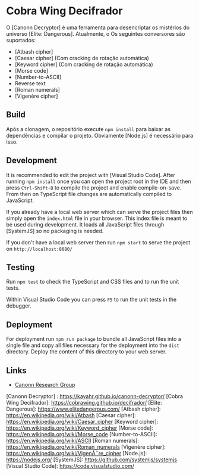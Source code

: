 Cobra Wing Decifrador
================

O [Canonn Decryptor] é uma ferramenta para desencriptar os mistérios do universo [Elite: Dangerous]. Atualmente, o
Os seguintes conversores são suportados:

* [Atbash cipher]
* [Caesar cipher] (Com cracking de rotação automática)
* [Keyword cipher] (Com cracking de rotação automática)
* [Morse code]
* [Number-to-ASCII]
* Reverse text
* [Roman numerals]
* [Vigenère cipher]


Build
-----

Após a clonagem, o repositório execute `npm install` para baixar as dependências e compilar o projeto.
Obviamente [Node.js] é necessário para isso.

Development
-----------

It is recommended to edit the project with [Visual Studio Code]. After running `npm install` once you can open
the project root in the IDE and then press `Ctrl-Shift-B` to compile the project and enable compile-on-save. From then
on TypeScript file changes are automatically compiled to JavaScript.

If you already have a local web server which can serve the project files then simply open the `index.html` file
in your browser. This index file is meant to be used during development. It loads all JavaScript files through
[SystemJS] so no packaging is needed.

If you don't have a local web server then run `npm start` to serve the project on `http://localhost:8080/`


Testing
-------

Run `npm test` to check the TypeScript and CSS files and to run the unit tests.

Within Visual Studio Code you can press `F5` to run the unit tests in the debugger.


Deployment
----------

For deployment run `npm run package` to bundle all JavaScript files into a single file and copy all files
necessary for the deployment into the `dist` directory. Deploy the content of this directory to your web
server.


Links
-----

* [Canonn Research Group](http://canonn.science/)

[Canonn Decryptor] : https://kayahr.github.io/canonn-decryptor/
[Cobra Wing Decifrador]: https://cobrawing.github.io/decifrador/
[Elite: Dangerous]: https://www.elitedangerous.com/
[Atbash cipher]: https://en.wikipedia.org/wiki/Atbash
[Caesar cipher]: https://en.wikipedia.org/wiki/Caesar_cipher
[Keyword cipher]: https://en.wikipedia.org/wiki/Keyword_cipher
[Morse code]: https://en.wikipedia.org/wiki/Morse_code
[Number-to-ASCII]: https://en.wikipedia.org/wiki/ASCII
[Roman numerals]: https://en.wikipedia.org/wiki/Roman_numerals
[Vigenère cipher]: https://en.wikipedia.org/wiki/VigenÃ¨re_cipher
[Node.js]: https://nodejs.org/
[SystemJS]: https://github.com/systemjs/systemjs
[Visual Studio Code]: https://code.visualstudio.com/
